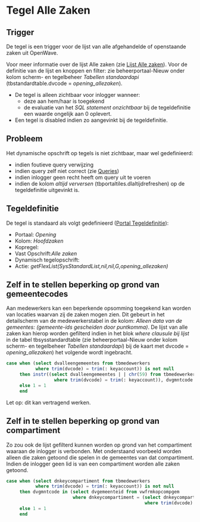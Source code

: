 # Tegel Alle Zaken

## Trigger

De tegel is een trigger voor de lijst van alle afgehandelde of openstaande zaken uit OpenWave.

Voor meer informatie over de lijst Alle zaken (zie [Lijst Alle zaken](/docs/probleemoplossing/module_overstijgende_schermen/zaken_inrichtingen_locaties/zaken.md)). Voor de definitie van de lijst en knoppen en filter: zie beheerportaal-Nieuw onder kolom scherm- en tegelbeheer *Tabellen standaardapi* (tbstandardtable.dvcode = *opening_allezaken*).

  * De tegel is alleen zichtbaar voor inlogger wanneer:
    * deze aan hem/haar is toegekend 
    * de evaluatie van het *SQL statement onzichtbaar* bij de tegeldefinitie een waarde ongelijk aan 0 oplevert. 
  * Een tegel is disabled indien zo aangevinkt bij de tegeldefinitie.

## Probleem

Het dynamische opschrift op tegels is niet zichtbaar, maar wel gedefinieerd:

  * indien foutieve query verwijzing 
  * indien query zelf niet correct (zie [Queries](/docs/instellen_inrichten/queries.md))
  * indien inlogger geen recht heeft om query uit te voeren
  * indien de kolom *altijd verversen* (tbportaltiles.dlaltijdrefreshen) op de tegeldefinitie uitgevinkt is.

## Tegeldefinitie

De tegel is standaard als volgt gedefinieerd ([Portal Tegeldefinitie](/docs/instellen_inrichten/portaldefinitie/portal_tegel.md)):

  * Portaal: *Opening*
  * Kolom: *Hoofdzaken*
  * Kopregel:
  * Vast Opschrift:*Alle zaken*
  * Dynamisch tegelopschrift:
  * Actie: *getFlexList(SysStandardList,nil,nil,G,opening_allezaken)*

## Zelf in te stellen beperking op grond van gemeentecodes

Aan medewerkers kan een beperkende opsomming toegekend kan worden van locaties waarvan zij de zaken mogen zien. Dit gebeurt in het detailscherm van de medewerkerstabel in de kolom: *Alleen data van de gemeentes: (gemeente-ids gescheiden door puntkomma)*. De lijst van alle zaken kan hierop worden gefilterd indien in het blok *where clausule bij lijst* in de tabel tbsysstandardtable (zie beheerportaal-Nieuw onder kolom scherm- en tegelbeheer *Tabellen standaardapi*) bij  de kaart met dvcode = *opening_allezaken*) het volgende wordt ingebracht.

```sql
case when (select dvalleengemeentes from tbmedewerkers 
           where trim(dvcode) = trim(: keyaccount)) is not null 
     then instr((select dvalleengemeentes | | chr(59) from tbmedewerkers 
                  where trim(dvcode) = trim(: keyaccount)), dvgmntcode | | chr(59)) > 0 
     else 1 = 1 
     end
```

Let op: dit kan  vertragend werken.

## Zelf in te stellen beperking op grond van compartiment

Zo zou ook de lijst gefilterd kunnen worden op grond van het compartiment waaraan de inlogger is verbonden. Met onderstaand voorbeeld worden alleen die zaken getoond die spelen in de gemeentes van dat compartiment. Indien de inlogger geen lid is van een compartiment worden alle zaken getoond.

```sql
case when (select dnkeycompartiment from tbmedewerkers 
           where trim(dvcode) = trim(: keyaccount)) is not null 
     then dvgmntcode in (select dvgemeenteid from vwfrmkopcompgem 
                         where dnkeycompartiment = (select dnkeycompartiment from tbmedewerkers 
                                                    where trim(dvcode) = trim(: keyaccount))) 
     else 1 = 1 
     end
```

